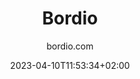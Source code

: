 ---
title: "Bordio"
images: # Create a folder in /static/images/tools that has the same name as this current markdown file and place the images there. We only need the file name here. If this is not clear, please refer to existing tools as references.
  - path: "bordio-demo.png"
categories:
  - "Project Management"
  - "Productivity"
tags:
  - "GTD"
  - Tools
  - Planner
links:
  - name: "bordio.com"
    link: "https://bordio.com/"
  - name: "bordio.com/blog"
    link: "https://bordio.com/blog/"
summary: "Bordio is a productivity platform for organizing all your tasks, events, and projects in one single place."
features:
  - Allows planning your week in advance
  - "Progress tracking: see what you did yesterday and in the previous days."
  - Create new tasks and events in literally 2 clicks.
  - Waiting list for not yet scheduled tasks, so you don’t forget anything.
  - Set estimated time for each task to evaluate workload.
platforms:
  - Web
  - Mac, 
  - Win, 
  - iOS, 
  - Android
fields:
  - "General and Interdisciplinary"
plans:
  - name:
    description:
makers: # the makers of the tool
  - name:
    description:
author: "bordio.com"   # the person who submitted this tool to KausalFlow
date: 2023-04-10T11:53:34+02:00
draft: false
---